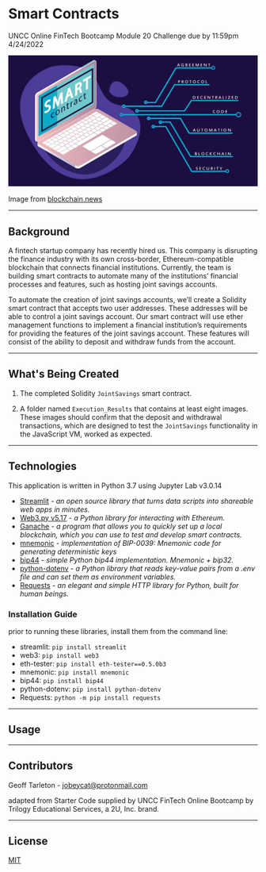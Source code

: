 # Smart Contracts
UNCC Online FinTech Bootcamp Module 20 Challenge due by 11:59pm 4/24/2022

<img src="Images/smart_contract.jpg"/>

Image from [blockchain.news](https://blockchain.news/news/what-are-smart-contracts-and-why-are-they-important)

---

## Background

A fintech startup company has recently hired us. This company is disrupting the finance industry with its own cross-border, Ethereum-compatible blockchain that connects financial institutions. Currently, the team is building smart contracts to automate many of the institutions’ financial processes and features, such as hosting joint savings accounts.

To automate the creation of joint savings accounts, we’ll create a Solidity smart contract that accepts two user addresses. These addresses will be able to control a joint savings account. Our smart contract will use ether management functions to implement a financial institution’s requirements for providing the features of the joint savings account. These features will consist of the ability to deposit and withdraw funds from the account.

---

## What's Being Created

 1. The completed Solidity `JointSavings` smart contract.

 2. A folder named `Execution_Results` that contains at least eight images. These images should confirm that the deposit and withdrawal transactions, which are designed to test the `JointSavings` functionality in the JavaScript VM, worked as expected.

---

## Technologies

This application is written in Python 3.7 using Jupyter Lab v3.0.14

 - [Streamlit](https://streamlit.io/) - *an open source library that turns data scripts into shareable web apps in minutes.*
 - [Web3.py v5.17](https://web3py.readthedocs.io/en/stable/) - *a Python library for interacting with Ethereum.*
 - [Ganache](https://trufflesuite.com/ganache/) - *a program that allows you to quickly set up a local blockchain, which you can use to test and develop smart contracts.*
 - [mnemonic](https://pypi.org/project/mnemonic/) - *implementation of BIP-0039: Mnemonic code for generating deterministic keys*
 - [bip44](https://pypi.org/project/bip44/) - *simple Python bip44 implementation. Mnemonic + bip32.*
 - [python-dotenv](https://pypi.org/project/python-dotenv/) - *a Python library that reads key-value pairs from a .env file and can set them as environment variables.*
 - [Requests](https://docs.python-requests.org/en/latest/) - *an elegant and simple HTTP library for Python, built for human beings.*

### Installation Guide

prior to running these libraries, install them from the command line:
 
  - streamlit: `pip install streamlit`
  - web3: `pip install web3`
  - eth-tester: `pip install eth-tester==0.5.0b3`
  - mnemonic: `pip install mnemonic`
  - bip44: `pip install bip44`
  - python-dotenv: `pip install python-dotenv`
  - Requests: `python -m pip install requests`
  
---

## Usage



---

## Contributors
Geoff Tarleton - jobeycat@protonmail.com

adapted from Starter Code supplied by UNCC FinTech Online Bootcamp by Trilogy Educational Services, a 2U, Inc. brand.

---

## License

[MIT](LICENSE)
